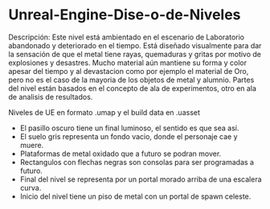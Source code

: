 # Unreal-Engine-Dise-o-de-Niveles

Descripción:  Este nivel está ambientado en el escenario de Laboratorio abandonado y deteriorado en el tiempo.
Está diseñado visualmente para dar la sensación de que el metal tiene rayas, quemaduras y gritas por motivo de explosiones y desastres.
Mucho material aún mantiene su forma y color apesar del tiempo y al devastacion como por ejemplo el material de Oro, pero no es el caso de la mayoria de los objetos de metal y alumnio.
Partes del nivel están basados en el concepto de ala de experimentos, otro en ala de analisis de resultados.

Niveles de UE en formato .umap y el build data en .uasset
* El pasillo oscuro tiene un final luminoso, el sentido es que sea así.
* El suelo gris representa un fondo vacio, donde el personaje cae y muere.
* Plataformas de metal oxidado que a futuro se podran mover.
* Rectangulos con flechas negras son consolas para ser programadas a futuro.
* Final del nivel se representa por un portal morado arriba de una escalera curva.
* Inicio del nivel tiene un piso de metal con un portal de spawn celeste.


